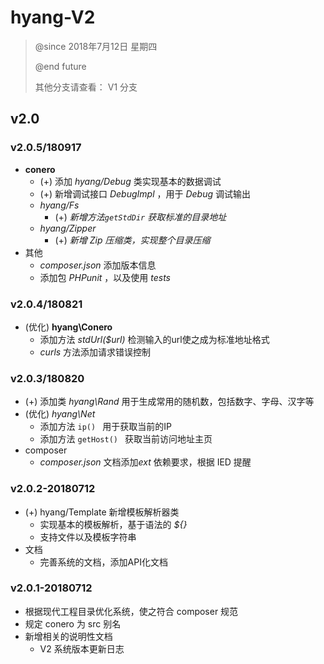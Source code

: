 # hyang-V2

> @since  2018年7月12日 星期四
>
> @end	future
>
> 其他分支请查看： V1 分支

## v2.0

### v2.0.5/180917
- **conero**
  - (+) 添加 *hyang/Debug* 类实现基本的数据调试
  - (+) 新增调试接口 *DebugImpl* ，用于 *Debug* 调试输出
  - *hyang/Fs*
    - (+) *新增方法`getStdDir` 获取标准的目录地址*
  - *hyang/Zipper*
    - (+) *新增 Zip 压缩类，实现整个目录压缩*
- 其他
  - *composer.json* 添加版本信息
  - 添加包 *PHPunit* ，以及使用 *tests* 





### v2.0.4/180821
- (优化) **hyang\Conero** 
    - 添加方法 *stdUrl($url)* 检测输入的url使之成为标准地址格式
    - *curls* 方法添加请求错误控制

### v2.0.3/180820

- (+) 添加类 *hyang\Rand* 用于生成常用的随机数，包括数字、字母、汉字等
- (优化) *hyang\Net*
  - 添加方法 ``ip() `` 用于获取当前的IP
  - 添加方法 ``getHost() `` 获取当前访问地址主页
- composer
  - *composer.json* 文档添加*ext* 依赖要求，根据 IED 提醒


### v2.0.2-20180712

- (+) hyang/Template 新增模板解析器类
  - 实现基本的模板解析，基于语法的 *${}* 
  - 支持文件以及模板字符串
- 文档
  - 完善系统的文档，添加API化文档


### v2.0.1-20180712 

- 根据现代工程目录优化系统，使之符合 composer 规范
- 规定 conero 为 src 别名
- 新增相关的说明性文档
  - V2 系统版本更新日志